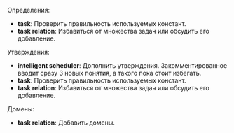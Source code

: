 Определения:
- **task**: Проверить правильность используемых констант.
- **task relation**: Избавиться от множества задач или обсудить его добавление.

Утверждения:
- **intelligent scheduler**: Дополнить утверждения. Закомментированное вводит сразу 3 новых понятия, а такого пока стоит избегать.
- **task**: Проверить правильность используемых констант.
- **task relation**: Избавиться от множества задач или обсудить его добавление.

Домены:
- **task relation**: Добавить домены.

